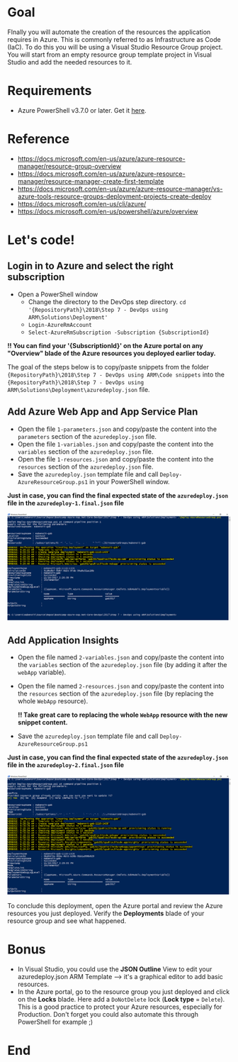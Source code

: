 # Goal
FInally you will automate the creation of the resources the application requires in Azure. This is commonly referred to as Infrastructure as Code (IaC). To do this you will be using a Visual Studio Resource Group project. You will start from an empty resource group template project in Visual Studio and add the needed resources to it.

# Requirements
* Azure PowerShell v3.7.0 or later. Get it [here](https://github.com/Azure/azure-powershell/releases/tag/v3.7.0-March2017).

# Reference
* https://docs.microsoft.com/en-us/azure/azure-resource-manager/resource-group-overview
* https://docs.microsoft.com/en-us/azure/azure-resource-manager/resource-manager-create-first-template
* https://docs.microsoft.com/en-us/azure/azure-resource-manager/vs-azure-tools-resource-groups-deployment-projects-create-deploy
* https://docs.microsoft.com/en-us/cli/azure/
* https://docs.microsoft.com/en-us/powershell/azure/overview

# Let's code!
## Login in to Azure and select the right subscription

- Open a PowerShell window
  - Change the directory to the DevOps step directory. `cd '{RepositoryPath}\2018\Step 7 - DevOps using ARM\Solutions\Deployment'`
  - `Login-AzureRmAccount`
  - `Select-AzureRmSubscription -Subscription {SubscriptionId}`

**!! You can find your '{SubscriptionId}' on the Azure portal on any "Overview" blade of the Azure resources you deployed earlier today.**

The goal of the steps below is to copy/paste snippets from the folder `{RepositoryPath}\2018\Step 7 - DevOps using ARM\Code snippets` into the `{RepositoryPath}\2018\Step 7 - DevOps using ARM\Solutions\Deployment\azuredeploy.json` file.

## Add Azure Web App and App Service Plan

- Open the file `1-parameters.json` and copy/paste the content into the `parameters` section of the `azuredeploy.json` file.
- Open the file `1-variables.json` and copy/paste the content into the `variables` section of the `azuredeploy.json` file.
- Open the file `1-resources.json` and copy/paste the content into the `resources` section of the `azuredeploy.json` file.
- Save the `azuredeploy.json` template file and call `Deploy-AzureResourceGroup.ps1` in your PowerShell window.

**Just in case, you can find the final expected state of the `azuredeploy.json` file in the `azuredeploy-1.final.json` file**

![PowerShell-Result-1](./Media/PowerShell-Result-1.PNG)

## Add Application Insights 

- Open the file named `2-variables.json` and copy/paste the content into the `variables` section of the `azuredeploy.json` file (by adding it after the `webApp` variable).
- Open the file named `2-resources.json` and copy/paste the content into the `resources` section of the `azuredeploy.json` file (by replacing the whole `WebApp` resource).

    **!! Take great care to replacing the whole `WebApp` resource with the new snippet content.**

- Save the `azuredeploy.json` template file and call `Deploy-AzureResourceGroup.ps1`

**Just in case, you can find the final expected state of the `azuredeploy.json` file in the `azuredeploy-2.final.json` file**

![PowerShell-Result-2](./Media/PowerShell-Result-2.PNG)

To conclude this deployment, open the Azure portal and review the Azure resources you just deployed. Verify the **Deployments** blade of your resource group and see what happened.

# Bonus

- In Visual Studio, you could use the **JSON Outline** View to edit your azuredeploy.json ARM Template --> it's a graphical editor to add basic resources.
- In the Azure portal, go to the resource group you just deployed and click on the **Locks** blade. Here add a `DoNotDelete` lock (**Lock type** = `Delete`). This is a good practice to protect your Azure resources, especially for Production. Don't forget you could also automate this through PowerShell for example ;)

# End